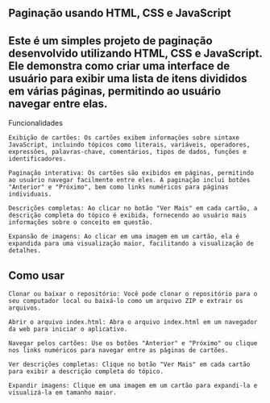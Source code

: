 ## Paginação usando HTML, CSS e JavaScript

## Este é um simples projeto de paginação desenvolvido utilizando HTML, CSS e JavaScript. Ele demonstra como criar uma interface de usuário para exibir uma lista de itens divididos em várias páginas, permitindo ao usuário navegar entre elas.
Funcionalidades

    Exibição de cartões: Os cartões exibem informações sobre sintaxe JavaScript, incluindo tópicos como literais, variáveis, operadores, expressões, palavras-chave, comentários, tipos de dados, funções e identificadores.

    Paginação interativa: Os cartões são exibidos em páginas, permitindo ao usuário navegar facilmente entre eles. A paginação inclui botões "Anterior" e "Próximo", bem como links numéricos para páginas individuais.

    Descrições completas: Ao clicar no botão "Ver Mais" em cada cartão, a descrição completa do tópico é exibida, fornecendo ao usuário mais informações sobre o conceito em questão.

    Expansão de imagens: Ao clicar em uma imagem em um cartão, ela é expandida para uma visualização maior, facilitando a visualização de detalhes.

## Como usar

    Clonar ou baixar o repositório: Você pode clonar o repositório para o seu computador local ou baixá-lo como um arquivo ZIP e extrair os arquivos.

    Abrir o arquivo index.html: Abra o arquivo index.html em um navegador da web para iniciar o aplicativo.

    Navegar pelos cartões: Use os botões "Anterior" e "Próximo" ou clique nos links numéricos para navegar entre as páginas de cartões.

    Ver descrições completas: Clique no botão "Ver Mais" em cada cartão para exibir a descrição completa do tópico.

    Expandir imagens: Clique em uma imagem em um cartão para expandi-la e visualizá-la em tamanho maior.